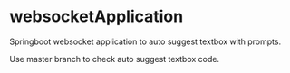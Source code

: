 # websocketApplication
Springboot websocket application to auto suggest textbox with prompts.

Use master branch to check auto suggest textbox code.


